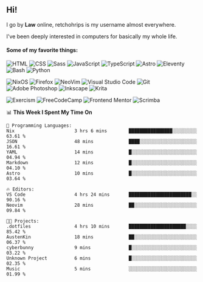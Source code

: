 ## Hi!

I go by **Law** online, retchohrips is my username almost everywhere.

I've been deeply interested in computers for basically my whole life.

#### Some of my favorite things:

![HTML](https://img.shields.io/badge/HTML-%23E34F26?style=flat&logo=html5&logoColor=white)
![CSS](https://img.shields.io/badge/CSS-%231572B6?style=flat&logo=css3&logoColor=white)
![Sass](https://img.shields.io/badge/Sass-%23CC6699?style=flat&logo=sass&logoColor=white)
![JavaScript](https://img.shields.io/badge/JavaScript-%23F7DF1E?style=flat&logo=javascript&logoColor=black)
![TypeScript](https://img.shields.io/badge/TypeScript-%233178C6?style=flat&logo=typescript&logoColor=white)
![Astro](https://img.shields.io/badge/Astro-%23BC52EE?style=flat&logo=astro&logoColor=white)
![Eleventy](https://img.shields.io/badge/Eleventy-black?style=flat&logo=eleventy&logoColor=white)
![Bash](https://img.shields.io/badge/Bash-%234EAA25?style=flat&logo=gnu-bash&logoColor=white)
![Python](https://img.shields.io/badge/Python-3670A0?style=flat&logo=python&logoColor=white)

![NixOS](https://img.shields.io/badge/NixOS-%235277C3?style=flat&logo=nixos&logoColor=white)
![Firefox](https://img.shields.io/badge/Firefox-FF7139?style=lat&logo=Firefox-Browser&logoColor=white)
![NeoVim](https://img.shields.io/badge/NeoVim-%2357A143?style=flat&logo=neovim&logoColor=white)
![Visual Studio Code](https://img.shields.io/badge/VS%20Code-0078d7.svg?style=flat&logo=visual-studio-code&logoColor=white)
![Git](https://img.shields.io/badge/Git-%23F05032?style=flat&logo=git&logoColor=white)
![Adobe Photoshop](https://img.shields.io/badge/Photoshop-%2331A8FF?style=flat&logo=adobe%20photoshop&logoColor=white)
![Inkscape](https://img.shields.io/badge/Inkscape-e0e0e0?style=flat&logo=inkscape&logoColor=080A13)
![Krita](https://img.shields.io/badge/Krita-203759?style=flat&logo=krita&logoColor=white)

![Exercism](https://img.shields.io/badge/Exercism-009CAB?style=flat&logo=exercism&logoColor=white)
![FreeCodeCamp](https://img.shields.io/badge/freeCodeCamp-%23123?style=flat&logo=freecodecamp&logoColor=white)
![Frontend Mentor](https://img.shields.io/badge/Frontend%20Mentor-%233F54A3?style=flat&logo=Frontend-Mentor&logoColor=white)
![Scrimba](https://img.shields.io/badge/Scrimba-2B283A?style=flat&logo=scrimba&logoColor=white)

<!--START_SECTION:waka-->
📊 **This Week I Spent My Time On** 

```text
💬 Programming Languages: 
Nix                      3 hrs 6 mins        ████████████████░░░░░░░░░   63.61 % 
JSON                     48 mins             ████░░░░░░░░░░░░░░░░░░░░░   16.61 % 
YAML                     14 mins             █░░░░░░░░░░░░░░░░░░░░░░░░   04.94 % 
Markdown                 12 mins             █░░░░░░░░░░░░░░░░░░░░░░░░   04.10 % 
Astro                    10 mins             █░░░░░░░░░░░░░░░░░░░░░░░░   03.64 % 

🔥 Editors: 
VS Code                  4 hrs 24 mins       ███████████████████████░░   90.16 % 
Neovim                   28 mins             ██░░░░░░░░░░░░░░░░░░░░░░░   09.84 % 

🐱‍💻 Projects: 
.dotfiles                4 hrs 10 mins       █████████████████████░░░░   85.42 % 
AustenKin                18 mins             ██░░░░░░░░░░░░░░░░░░░░░░░   06.37 % 
cyberbunny               9 mins              █░░░░░░░░░░░░░░░░░░░░░░░░   03.22 % 
Unknown Project          6 mins              █░░░░░░░░░░░░░░░░░░░░░░░░   02.35 % 
Music                    5 mins              ░░░░░░░░░░░░░░░░░░░░░░░░░   01.99 % 
```


<!--END_SECTION:waka-->
